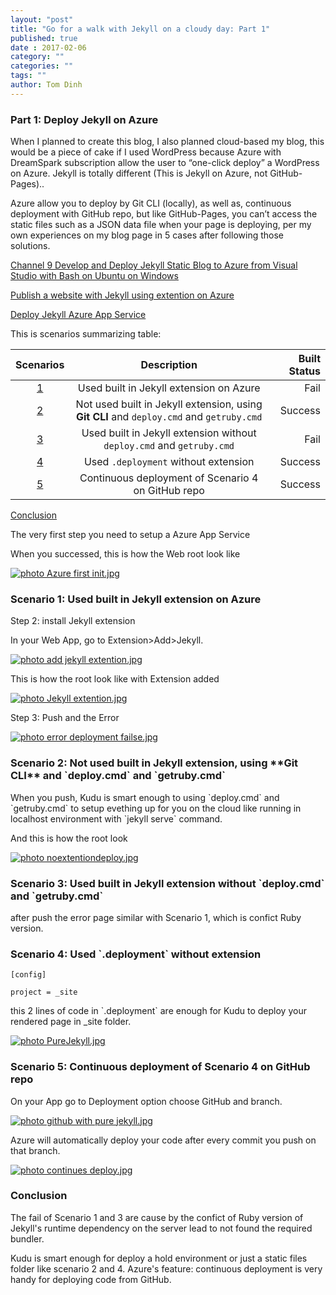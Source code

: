 ```yaml
---
layout: "post"
title: "Go for a walk with Jekyll on a cloudy day: Part 1"
published: true
date : 2017-02-06
category: ""
categories: ""
tags: ""
author: Tom Dinh
---
```

<h3>Part 1: Deploy Jekyll on Azure</h3>
<p> When I planned to create this blog, I also planned cloud-based my blog, this would be a piece of cake if I used WordPress because Azure with DreamSpark subscription allow the user to “one-click deploy” a WordPress on Azure. Jekyll is totally different (This is Jekyll on Azure, not GitHub-Pages)..</p>

<p>Azure allow you to deploy by Git CLI (locally), as well as, continuous deployment with GitHub repo, but like GitHub-Pages, you can’t access the static files such as a JSON data file when your page is deploying, per my own experiences on my blog page in 5 cases after following those solutions.</p>

[Channel 9 Develop and Deploy Jekyll Static Blog to Azure from Visual Studio with Bash on Ubuntu on Windows](https://channel9.msdn.com/Blogs/WinCoder/Develop-and-Deploy-Jekyll-Static-Blog-to-Azure-from-Visual-Studio-Code-with-Bash-on-Ubuntu-on-Window)

[Publish a website with Jekyll using extention on Azure](https://gordon-breuer.de/azure/2016/03/01/Publish-a-website-with-Jekyll-and-Github-on-Windows-Azure.html)

[Deploy Jekyll Azure App Service](http://hintcoding.azurewebsites.net/azure/2016/04/16/deploy-jekyll-azure-app-service-one.html
)

<p>This is scenarios summarizing table:</p>

Scenarios| Description | Built Status
:---:|:---:|---:
[1](#Scenario1)|Used built in Jekyll extension on Azure | Fail
[2](#Scenario2)|Not used built in Jekyll extension, using **Git CLI**  and `deploy.cmd` and `getruby.cmd`|Success
[3](#Scenario3)|Used built in Jekyll extension without `deploy.cmd` and `getruby.cmd` | Fail
[4](#Scenario4)|Used `.deployment` without extension | Success
[5](#Scenario5)|Continuous deployment of Scenario 4 on GitHub repo | Success

[Conclusion](#Conclusion)
<p>The very first step you need to setup a Azure App Service</p>
<p>When you successed, this is how the Web root look like</p>

<a href="http://s498.photobucket.com/user/tom0313/media/Blog%20post/JekyllandClouds/Azure%20first%20init.jpg.html" target="_blank"><img src="http://i498.photobucket.com/albums/rr350/tom0313/Blog%20post/JekyllandClouds/Azure%20first%20init.jpg" border="0" alt=" photo Azure first init.jpg"/></a>

<div id="Scenario1"><h3>Scenario 1: Used built in Jekyll extension on Azure</h3></div>
<p>Step 2: install Jekyll extension</p>
<p>In your Web App, go to Extension>Add>Jekyll.</p>
<a href="http://s498.photobucket.com/user/tom0313/media/Blog%20post/JekyllandClouds/add%20jekyll%20extention.jpg.html" target="_blank"><img src="http://i498.photobucket.com/albums/rr350/tom0313/Blog%20post/JekyllandClouds/add%20jekyll%20extention.jpg" border="0" alt=" photo add jekyll extention.jpg"/></a>
<p>This is how the root look like with Extension added</p>
<a href="http://s498.photobucket.com/user/tom0313/media/Blog%20post/JekyllandClouds/Jekyll%20extention.jpg.html" target="_blank"><img src="http://i498.photobucket.com/albums/rr350/tom0313/Blog%20post/JekyllandClouds/Jekyll%20extention.jpg" border="0" alt=" photo Jekyll extention.jpg"/></a>
<p>Step 3: Push and the Error</p>
<a href="http://s498.photobucket.com/user/tom0313/media/Blog%20post/JekyllandClouds/error%20deployment%20failse.jpg.html" target="_blank"><img src="http://i498.photobucket.com/albums/rr350/tom0313/Blog%20post/JekyllandClouds/error%20deployment%20failse.jpg" border="0" alt=" photo error deployment failse.jpg"/></a>

<div id="Scenario2"><h3>Scenario 2: Not used built in Jekyll extension, using **Git CLI**  and `deploy.cmd` and `getruby.cmd`</h3></div>
When you push, Kudu is smart enough to using `deploy.cmd` and `getruby.cmd` to setup evething up for you on the cloud like running in localhost environment with `jekyll serve` command.
<p>And this is how the root look</p>
<a href="http://s498.photobucket.com/user/tom0313/media/Blog%20post/JekyllandClouds/noextentiondeploy.jpg.html" target="_blank"><img src="http://i498.photobucket.com/albums/rr350/tom0313/Blog%20post/JekyllandClouds/noextentiondeploy.jpg" border="0" alt=" photo noextentiondeploy.jpg"/></a>

<div id="Scenario3"><h3>Scenario 3: Used built in Jekyll extension without `deploy.cmd` and `getruby.cmd`</h3></div>
<p>after push the error page similar with Scenario 1, which is confict Ruby version.</p>

<div id="Scenario4"><h3>Scenario 4: Used `.deployment` without extension</h3></div>
<code>[config] <br/>
project = _site</code>
<p>this 2 lines of code in `.deployment` are enough for Kudu to deploy your rendered page in _site folder.</p>
<a href="http://s498.photobucket.com/user/tom0313/media/Blog%20post/JekyllandClouds/PureJekyll.jpg.html" target="_blank"><img src="http://i498.photobucket.com/albums/rr350/tom0313/Blog%20post/JekyllandClouds/PureJekyll.jpg" border="0" alt=" photo PureJekyll.jpg"/></a>
<div id="Scenario5"><h3>Scenario 5: Continuous deployment of Scenario 4 on GitHub repo</h3></div>
<p>On your App go to Deployment option choose GitHub and branch.</p>
<a href="http://s498.photobucket.com/user/tom0313/media/Blog%20post/JekyllandClouds/github%20with%20pure%20jekyll.jpg.html" target="_blank"><img src="http://i498.photobucket.com/albums/rr350/tom0313/Blog%20post/JekyllandClouds/github%20with%20pure%20jekyll.jpg" border="0" alt=" photo github with pure jekyll.jpg"/></a>
<p>Azure will automatically deploy your code after every commit you push on that branch.</p>
<a href="http://s498.photobucket.com/user/tom0313/media/Blog%20post/JekyllandClouds/continues%20deploy.jpg.html" target="_blank"><img src="http://i498.photobucket.com/albums/rr350/tom0313/Blog%20post/JekyllandClouds/continues%20deploy.jpg" border="0" alt=" photo continues deploy.jpg"/></a>

<div id="Conclusion"><h3>Conclusion</h3></div>
The fail of Scenario 1 and 3 are cause by the confict of Ruby version of Jekyll's runtime dependency on the server lead to not found the required bundler.

Kudu is smart enough for deploy a hold environment or just a static files folder like scenario 2  and 4. Azure's feature: continuous deployment is very handy for deploying code from GitHub.